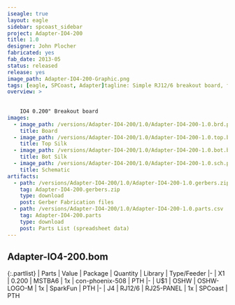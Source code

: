```yaml
---
iseagle: true
layout: eagle
sidebar: spcoast_sidebar
project: Adapter-IO4-200
title: 1.0
designer: John Plocher
fabricated: yes
fab_date: 2013-05
status: released
release: yes
image_path: Adapter-IO4-200-Graphic.png
tags: [eagle, SPCoast, Adapter]tagline: Simple RJ12/6 breakout board, for 0.200" screw terminals or direct wire soldering
overview: >
    
    
    IO4 0.200" Breakout board
images:
  - image_path: /versions/Adapter-IO4-200/1.0/Adapter-IO4-200-1.0.brd.png
    title: Board
  - image_path: /versions/Adapter-IO4-200/1.0/Adapter-IO4-200-1.0.top.brd.png
    title: Top Silk
  - image_path: /versions/Adapter-IO4-200/1.0/Adapter-IO4-200-1.0.bot.brd.png
    title: Bot Silk
  - image_path: /versions/Adapter-IO4-200/1.0/Adapter-IO4-200-1.0.sch.png
    title: Schematic
artifacts:
  - path: /versions/Adapter-IO4-200/1.0/Adapter-IO4-200-1.0.gerbers.zip
    tag: Adapter-IO4-200.gerbers.zip
    type: download
    post: Gerber Fabrication files
  - path: /versions/Adapter-IO4-200/1.0/Adapter-IO4-200-1.0.parts.csv
    tag: Adapter-IO4-200.parts
    type: download
    post: Parts List (spreadsheet data)
---
```


## Adapter-IO4-200.bom

{:.partlist}
| Parts | Value | Package | Quantity | Library | Type/Feeder
|-
| X1 | 0.200 | MSTBA6 | 1x | con-phoenix-508 | PTH
|-
| U$1 | OSHW | OSHW-LOGO-M | 1x | SparkFun | PTH
|-
| J4 | RJ12/6 | RJ25-PANEL | 1x | SPCoast | PTH
